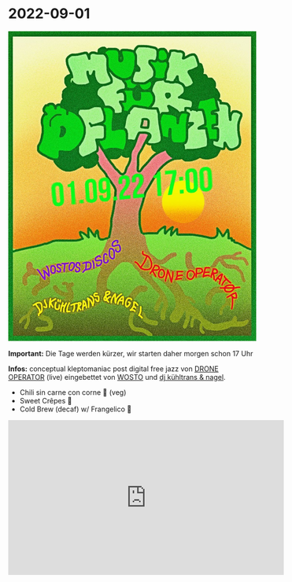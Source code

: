 # 2022-09-01

![](220901.jpg)

**Important:** Die Tage werden kürzer, wir starten daher morgen schon 17 Uhr

**Infos:** conceptual kleptomaniac post digital free jazz von [DRONE OPERATOR](http://www.droneoperator.info/) (live) eingebettet von [WOSTO](https://soundcloud.com/wosto) und [dj kühltrans & nagel](https://soundcloud.com/user-304556201).


- Chili sin carne con corne 🌽 (veg)
- Sweet Crêpes 🥞
- Cold Brew (decaf) w/ Frangelico 🥤

<p><iframe width="560" height="315" src="https://www.youtube.com/embed/VkhcQXIi8CY" frameBorder="0"   allow="accelerometer; autoplay; clipboard-write; encrypted-media; gyroscope; picture-in-picture; web-share"  allowFullScreen></iframe></p>